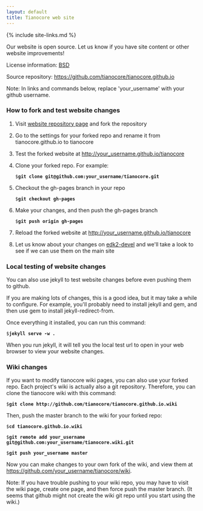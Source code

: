 ```yaml
---
layout: default
title: Tianocore web site
---
```

{% include site-links.md %}

Our website is open source. Let us know if you have site content or
other website improvements!

License information: [BSD](http://www.opensource.org/licenses/bsd-license.php)

Source repository: <https://github.com/tianocore/tianocore.github.io>

Note: In links and commands below, replace 'your_username' with your
github username.

### How to fork and test website changes

1. Visit [website repository page](https://github.com/tianocore/tianocore.github.io)
   and fork the repository

2. Go to the settings for your forked repo and rename it from
   tianocore.github.io to tianocore

3. Test the forked website at <http://your_username.github.io/tianocore>

4. Clone your forked repo. For example:

   `$`**`git clone git@github.com:your_username/tianocore.git`**

5. Checkout the gh-pages branch in your repo

   `$`**`git checkout gh-pages`**

6. Make your changes, and then push the gh-pages branch

   `$`**`git push origin gh-pages`**

3. Reload the forked website at <http://your_username.github.io/tianocore>

7. Let us know about your changes on [edk2-devel]({{wiki}}/Edk2-devel)
   and we'll take a look to see if we can use them on the main site

### Local testing of website changes

You can also use jekyll to test website changes before even pushing
them to github.

If you are making lots of changes, this is a good idea, but it may
take a while to configure. For example, you'll probably need to
install jekyll and gem, and then use gem to install
jekyll-redirect-from.

Once everything it installed, you can run this command:

`$`**`jekyll serve -w .`**

When you run jekyll, it will tell you the local test url to open in
your web browser to view your website changes.

### Wiki changes

If you want to modify tianocore wiki pages, you can also use your
forked repo. Each project's wiki is actually also a git repository.
Therefore, you can clone the tianocore wiki with this command:

`$`**`git clone http://github.com/tianocore/tianocore.github.io.wiki`**

Then, push the master branch to the wiki for your forked repo:

`$`**`cd tianocore.github.io.wiki`**

`$`**`git remote add your_username git@github.com:your_username/tianocore.wiki.git`**

`$`**`git push your_username master`**

Now you can make changes to your own fork of the wiki, and view them
at <https://github.com/your_username/tianocore/wiki>.

Note: If you have trouble pushing to your wiki repo, you may have to
visit the wiki page, create one page, and then force push the master
branch. (It seems that github might not create the wiki git repo until
you start using the wiki.)
